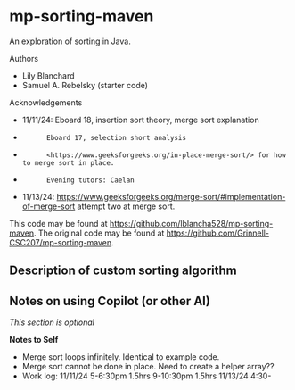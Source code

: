 # mp-sorting-maven

An exploration of sorting in Java.

Authors

* Lily Blanchard
* Samuel A. Rebelsky (starter code)

Acknowledgements

* 11/11/24: Eboard 18, insertion sort theory, merge sort explanation
*           Eboard 17, selection short analysis
*           <https://www.geeksforgeeks.org/in-place-merge-sort/> for how to merge sort in place.
*           Evening tutors: Caelan
* 11/13/24: <https://www.geeksforgeeks.org/merge-sort/#implementation-of-merge-sort> attempt two at merge sort.

This code may be found at <https://github.com/lblancha528/mp-sorting-maven>. The original code may be found at <https://github.com/Grinnell-CSC207/mp-sorting-maven>.

Description of custom sorting algorithm
---------------------------------------

Notes on using Copilot (or other AI)
------------------------------------

_This section is optional_

**Notes to Self**
* Merge sort loops infinitely. Identical to example code.
* Merge sort cannot be done in place. Need to create a helper array??
* Work log: 
    11/11/24    5-6:30pm       1.5hrs
                9-10:30pm      1.5hrs
    11/13/24    4:30-
